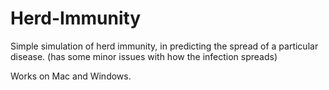 # Herd-Immunity
Simple simulation of herd immunity, in predicting the spread of a particular disease. (has some minor issues with how the infection spreads)

Works on Mac and Windows.
